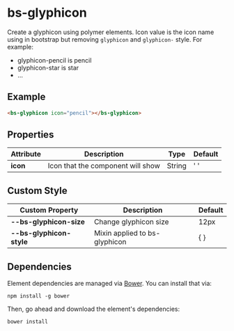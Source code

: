 # bs-glyphicon

Create a glyphicon using polymer elements. Icon value is the icon name using in bootstrap but removing `glyphicon` and `glyphicon-` style. For example:

* glyphicon-pencil is pencil
* glyphicon-star is star
* ...

## Example

```html
<bs-glyphicon icon="pencil"></bs-glyphicon>
```

## Properties

| Attribute | Description                       | Type   | Default |
|-----------|-----------------------------------|--------|---------|
| __icon__    | Icon that the component will show | String | ' '      |

## Custom Style

| Custom Property               | Description                          | Default |
|-------------------------------|--------------------------------------|---------|
| __--bs-glyphicon-size__  | Change glyphicon size                | 12px    |
| __--bs-glyphicon-style__ | Mixin applied to bs-glyphicon | { }      |

## Dependencies

Element dependencies are managed via [Bower](http://bower.io/). You can
install that via:

    npm install -g bower

Then, go ahead and download the element's dependencies:

    bower install
